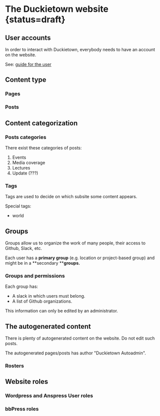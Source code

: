 # The Duckietown website {status=draft}

## User accounts

In order to interact with Duckietown, everybody needs to have an account on the website.

See: [guide for the user](#user-guide)

## Content type

### Pages

### Posts

## Content categorization

### Posts categories

There exist these categories of posts:

1. Events
2. Media coverage
3. Lectures
4. Update (???)

### Tags

Tags are used to decide on which subsite some content appears.

Special tags:

- world

## Groups

Groups allow us to organize the work of many people, their access to Github, Slack, etc.

Each user has a **primary group** (e.g. location or project-based group) and might be in a **secondary ****groups.**

### Groups and permissions

Each group has:

- A slack in which users must belong.
- A list of Github organizations.

This information can only be edited by an administrator.

## The autogenerated content

There is plenty of autogenerated content on the website. Do not edit such posts.

The autogenerated pages/posts has author "Duckietown Autoadmin".

### Rosters


## Website roles

### Wordpress and Anspress User roles

### bbPress roles
